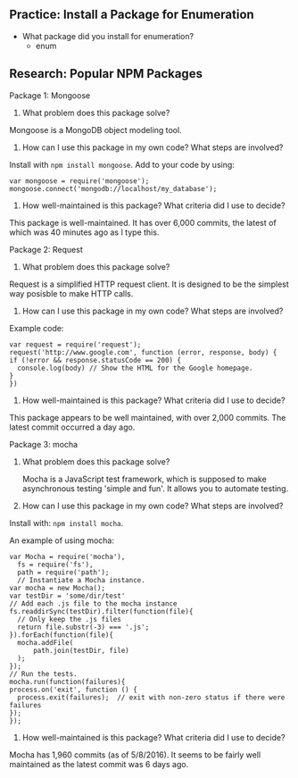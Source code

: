 ## Practice: Install a Package for Enumeration

- What package did you install for enumeration?
  - enum

## Research: Popular NPM Packages

Package 1: Mongoose

1.  What problem does this package solve?

  Mongoose is a MongoDB object modeling tool.
1.  How can I use this package in my own code? What steps are involved?

  Install with ```npm install mongoose```.
  Add to your code by using:
  ```
  var mongoose = require('mongoose');
  mongoose.connect('mongodb://localhost/my_database');
  ```
1.  How well-maintained is this package? What criteria did I use to decide?

  This package is well-maintained. It has over 6,000 commits, the latest of which was 40 minutes ago as I type this.

Package 2: Request

1.  What problem does this package solve?

  Request is a simplified HTTP request client. It is designed to be the simplest way posisble to make HTTP calls.

1.  How can I use this package in my own code? What steps are involved?

  Example code:
  ```
  var request = require('request');
request('http://www.google.com', function (error, response, body) {
  if (!error && response.statusCode == 200) {
    console.log(body) // Show the HTML for the Google homepage.
  }
})
```

1.  How well-maintained is this package? What criteria did I use to decide?

  This package appears to be well maintained, with over 2,000 commits. The latest commit occurred a day ago.

Package 3: mocha

1.  What problem does this package solve?

    Mocha is a JavaScript test framework, which is supposed to make asynchronous testing 'simple and fun'. It allows you to automate testing.

1.  How can I use this package in my own code? What steps are involved?

  Install with: ```npm install mocha```.

  An example of using mocha:

  ```
  var Mocha = require('mocha'),
    fs = require('fs'),
    path = require('path');
    // Instantiate a Mocha instance.
var mocha = new Mocha();
var testDir = 'some/dir/test'
// Add each .js file to the mocha instance
fs.readdirSync(testDir).filter(function(file){
    // Only keep the .js files
    return file.substr(-3) === '.js';
}).forEach(function(file){
    mocha.addFile(
        path.join(testDir, file)
    );
});
// Run the tests.
mocha.run(function(failures){
  process.on('exit', function () {
    process.exit(failures);  // exit with non-zero status if there were failures
  });
});
```

1.  How well-maintained is this package? What criteria did I use to decide?

  Mocha has 1,960 commits (as of 5/8/2016). It seems to be fairly well maintained as the latest commit was 6 days ago.
